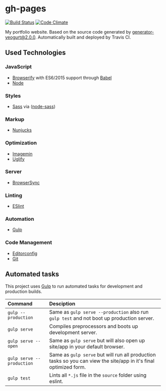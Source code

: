 # gh-pages
[![Build Status](https://travis-ci.org/sei40kr/gh-pages.svg?branch=master)](https://travis-ci.org/sei40kr/gh-pages)
[![Code Climate](https://codeclimate.com/github/sei40kr/gh-pages/badges/gpa.svg)](https://codeclimate.com/github/sei40kr/gh-pages)

My portfolio website.
Based on the source code generated by
[generator-yeogurt@2.0.0](https://github.com/larsonjj/generator-yeogurt).
Automatically built and deployed by Travis CI.

## Used Technologies
### JavaScript
- [Browserify](http://browserify.org/) with ES6/2015 support through [Babel](https://babeljs.io/)
- [Node](https://nodejs.org/)

### Styles
- [Sass](http://sass-lang.com/) via ([node-sass](https://github.com/sass/node-sass))

### Markup
- [Nunjucks](https://mozilla.github.io/nunjucks/)

### Optimization
- [Imagemin](https://github.com/imagemin/imagemin)
- [Uglify](https://github.com/mishoo/UglifyJS)

### Server
- [BrowserSync](http://www.browsersync.io/)

### Linting
- [ESlint](http://eslint.org/)

### Automation
- [Gulp](http://gulpjs.com)

### Code Management
- [Editorconfig](http://editorconfig.org/)
- [Git](https://git-scm.com/)

## Automated tasks
This project uses [Gulp](http://gulpjs.com) to run automated tasks for development and production builds.

|Command|Desciption|
|:---|:---|
|`gulp --production`|Same as `gulp serve --production` also run `gulp test` and  not boot up production server.|
|`gulp serve`|Compiles preprocessors and boots up development server.|
|`gulp serve --open`|Same as `gulp serve` but will also open up site/app in your default browser.|
|`gulp serve --production`|Same as `gulp serve` but will run all production tasks so you can view the site/app in it's final optimized form.|
|`gulp test`|Lints all `*.js` file in the `source` folder using eslint.|
